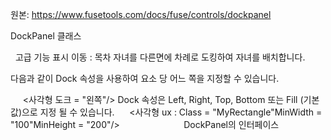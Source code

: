 원본: https://www.fusetools.com/docs/fuse/controls/dockpanel

DockPanel 클래스

  고급 기능 표시
이동 :
목차
자녀를 다른면에 차례로 도킹하여 자녀를 배치합니다.

다음과 같이 Dock 속성을 사용하여 요소 당 어느 쪽을 지정할 수 있습니다.

<DockPanel>
     <사각형 도크 = "왼쪽"/>
</ DockPanel>
Dock 속성은 Left, Right, Top, Bottom 또는 Fill (기본값)으로 지정 될 수 있습니다.

<DockPanel>
     <사각형 ux : Class = "MyRectangle"MinWidth = "100"MinHeight = "200"/>
     <MyRectangle Color = "Red"Dock = "Left"/>
     <MyRectangle Color = "Green"Dock = "Top"/>
     <MyRectangle Color = "Blue"Dock = "Right"/>
     <MyRectangle Color = "Yellow"Dock = "Bottom"/>
     <MyRectangle Color = "청록"/>
</ DockPanel>
DockPanel의 인터페이스